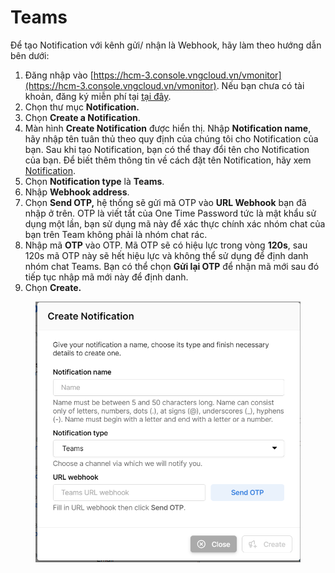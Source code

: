 # Teams

Để tạo Notification với kênh gửi/ nhận là Webhook, hãy làm theo hướng dẫn bên dưới:

1. Đăng nhập vào [https://hcm-3.console.vngcloud.vn/vmonitor](https://hcm-3.console.vngcloud.vn/vmonitor). Nếu bạn chưa có tài khoản, đăng ký miễn phí tại [tại đây](https://register.vngcloud.vn/signup).
2. Chọn thư mục **Notification.**
3. Chọn **Create a Notification**.
4. Màn hình **Create Notification** được hiển thị. Nhập **Notification name**, hãy nhập tên tuân thủ theo quy định của chúng tôi cho Notification của bạn. Sau khi tạo Notification, bạn có thể thay đổi tên cho Notification của bạn. Để biết thêm thông tin về cách đặt tên Notification, hãy xem [Notification](../).
5. Chọn **Notification type** là **Teams**.
6. Nhập **Webhook address**.
7. Chọn **Send OTP,** hệ thống sẽ gửi mã OTP vào **URL Webhook** bạn đã nhập ở trên. OTP là viết tắt của One Time Password tức là mật khẩu sử dụng một lần, bạn sử dụng mã này để xác thực chính xác nhóm chat của bạn trên Team không phải là nhóm chat rác.
8. Nhập mã **OTP** vào OTP. Mã OTP sẽ có hiệu lực trong vòng **120s**, sau 120s mã OTP này sẽ hết hiệu lực và không thể sử dụng để định danh nhóm chat Teams. Bạn có thể chọn **Gửi lại OTP** để nhận mã mới sau đó tiếp tục nhập mã mới này để định danh.
9. Chọn **Create.**

<figure><img src="../../../../.gitbook/assets/image (4) (1) (1) (1) (1) (1) (1).png" alt="" width="563"><figcaption></figcaption></figure>
